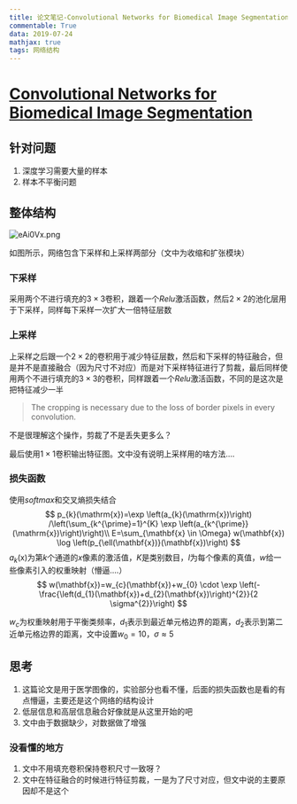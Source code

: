 ```yaml
---
title: 论文笔记-Convolutional Networks for Biomedical Image Segmentation
commentable: True
data: 2019-07-24
mathjax: true
tags: 网络结构
---
```


# [Convolutional Networks for Biomedical Image Segmentation](https://arxiv.org/pdf/1505.04597.pdf)

## 针对问题

1. 深度学习需要大量的样本
2. 样本不平衡问题

## 整体结构


![eAi0Vx.png](https://s2.ax1x.com/2019/07/23/eAi0Vx.png)

如图所示，网络包含下采样和上采样两部分（文中为收缩和扩张模块）

### 下采样

采用两个不进行填充的$3\times3$卷积，跟着一个$Relu$激活函数，然后$2\times2$的池化层用于下采样，同样每下采样一次扩大一倍特征层数

### 上采样

上采样之后跟一个$2\times2$的卷积用于减少特征层数，然后和下采样的特征融合，但是并不是直接融合（因为尺寸不对应）而是对下采样特征进行了剪裁，最后同样使用两个不进行填充的$3\times3$的卷积，同样跟着一个$Relu$激活函数，不同的是这次是把特征减少一半
> The cropping is necessary due to the loss of border pixels in every convolution.

不是很理解这个操作，剪裁了不是丢失更多么？

最后使用$1\times1$卷积输出特征图。文中没有说明上采样用的啥方法....

### 损失函数

使用$softmax$和交叉熵损失结合
$$
p_{k}(\mathrm{x})=\exp \left(a_{k}(\mathrm{x})\right) /\left(\sum_{k^{\prime}=1}^{K} \exp \left(a_{k^{\prime}}(\mathrm{x})\right)\right)\\
E=\sum_{\mathbf{x} \in \Omega} w(\mathbf{x}) \log \left(p_{\ell(\mathbf{x})}(\mathbf{x})\right)
$$
$a_{k}(\mathrm{x})$为第$k$个通道的$x$像素的激活值，$K$是类别数目，$l$为每个像素的真值，$w$给一些像素引入的权重映射（懵逼....）
$$
w(\mathbf{x})=w_{c}(\mathbf{x})+w_{0} \cdot \exp \left(-\frac{\left(d_{1}(\mathbf{x})+d_{2}(\mathbf{x})\right)^{2}}{2 \sigma^{2}}\right)
$$

$w_{c}$为权重映射用于平衡类频率，$d_{1}$表示到最近单元格边界的距离，$d_{2}$表示到第二近单元格边界的距离，文中设置$w_{0}=10$，$\sigma \approx 5$


## 思考


1. 这篇论文是用于医学图像的，实验部分也看不懂，后面的损失函数也是看的有点懵逼，主要还是这个网络的结构设计
2. 低层信息和高层信息融合好像就是从这里开始的吧
3. 文中由于数据缺少，对数据做了增强

### 没看懂的地方

1. 文中不用填充卷积保持卷积尺寸一致呀？
2. 文中在特征融合的时候进行特征剪裁，一是为了尺寸对应，但文中说的主要原因却不是这个
